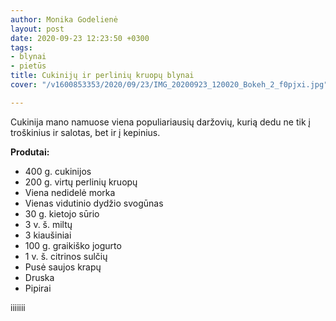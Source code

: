 ```yaml
---
author: Monika Godelienė
layout: post
date: 2020-09-23 12:23:50 +0300
tags:
- blynai
- pietūs
title: Cukinijų ir perlinių kruopų blynai
cover: "/v1600853353/2020/09/23/IMG_20200923_120020_Bokeh_2_f0pjxi.jpg"

---
```

Cukinija mano namuose viena populiariausių daržovių, kurią dedu ne tik į troškinius ir salotas, bet ir į kepinius. 

**Produtai:**

* 400 g. cukinijos
* 200 g. virtų perlinių kruopų
* Viena nedidelė morka
* Vienas vidutinio dydžio svogūnas
* 30 g. kietojo sūrio
* 3 v. š. miltų
* 3 kiaušiniai
* 100 g. graikiško jogurto
* 1 v. š. citrinos sulčių
* Pusė saujos krapų
* Druska
* Pipirai

iiiiiii